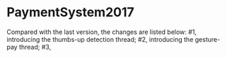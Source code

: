 # PaymentSystem2017
Compared with the last version, the changes are listed below:
#1, introducing the thumbs-up detection thread;
#2, introducing the gesture-pay thread;
#3, 
